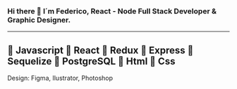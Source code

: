 ### Hi there 👋 I´m Federico, React - Node Full Stack Developer & Graphic Designer.
___________________________________________________________________
🔢 Javascript
🔢 React
🔢 Redux
🔢 Express
🔢 Sequelize
🔢 PostgreSQL
🔢 Html
🔢 Css
-----------------
Design: Figma, Ilustrator, Photoshop

<!--
**FedeOrefici/FedeOrefici** is a ✨ _special_ ✨ repository because its `README.md` (this file) appears on your GitHub profile.
-->
